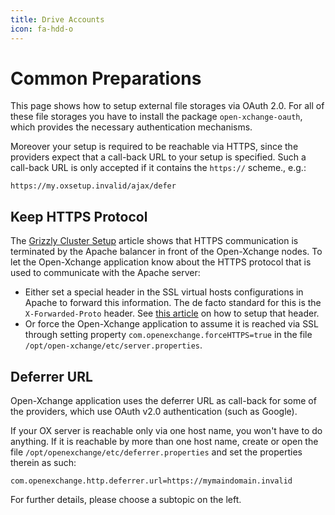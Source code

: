 ```yaml
---
title: Drive Accounts
icon: fa-hdd-o 
---
```

# Common Preparations

This page shows how to setup external file storages via OAuth 2.0. For all of these file storages you have to install the package `open-xchange-oauth`, which provides the necessary authentication mechanisms.

Moreover your setup is required to be reachable via HTTPS, since the providers expect that a call-back URL to your setup is specified. Such a call-back URL is only accepted if it contains the `https://` scheme., e.g.:

 `https://my.oxsetup.invalid/ajax/defer`
 
## Keep HTTPS Protocol

The [Grizzly Cluster Setup](http://oxpedia.org/wiki/index.php?title=AppSuite:Grizzly#Cluster_setup) article shows that HTTPS communication is terminated by the Apache balancer in front of the Open-Xchange nodes. To let the Open-Xchange application know about the HTTPS protocol that is used to communicate with the Apache server:

* Either set a special header in the SSL virtual hosts configurations in Apache to forward this information. The de facto standard for this is the `X-Forwarded-Proto` header. See [this article](http://oxpedia.org/wiki/index.php?title=AppSuite:Grizzly#X-FORWARDED-PROTO_Header) on how to setup that header.
* Or force the Open-Xchange application to assume it is reached via SSL through setting property `com.openexchange.forceHTTPS=true` in the file `/opt/open-xchange/etc/server.properties`.

## Deferrer URL

Open-Xchange application uses the deferrer URL as call-back for some of the providers, which use OAuth v2.0 authentication (such as Google).

If your OX server is reachable only via one host name, you won't have to do anything. If it is reachable by more than one host name, create or open the file `/opt/openexchange/etc/deferrer.properties` and set the properties therein as such:

 `com.openexchange.http.deferrer.url=https://mymaindomain.invalid`


For further details, please choose a subtopic on the left.
